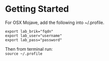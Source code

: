 # Getting Started
For OSX Mojave, add the following into ~/.profile. 
```
export lab_brik="fqdn"
export lab_user="username"
export lab_pass="password"
```
Then from terminal run:  
```source ~/.profile```
